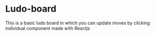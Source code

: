 # Ludo-board
This is a basic ludo board in which you can update moves by clicking individual component made with *Reactjs*
